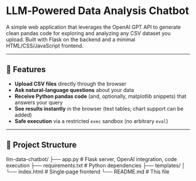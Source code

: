 # LLM‑Powered Data Analysis Chatbot

A simple web application that leverages the OpenAI GPT API to generate clean pandas code for exploring and analyzing any CSV dataset you upload. Built with Flask on the backend and a minimal HTML/CSS/JavaScript frontend.

---

## 🚀 Features

- **Upload CSV files** directly through the browser
- **Ask natural‑language questions** about your data
- **Receive Python pandas code** (and, optionally, matplotlib snippets) that answers your query
- **See results instantly** in the browser (text tables; chart support can be added)
- **Safe execution** via a restricted `exec` sandbox (no arbitrary `eval`)

---

## 📁 Project Structure
llm-data-chatbot/
├── app.py # Flask server, OpenAI integration, code execution
├── requirements.txt # Python dependencies
├── templates/
│ └── index.html # Single‑page frontend
└── README.md # This file
